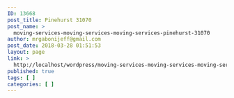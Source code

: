 ```yaml
---
ID: 13668
post_title: Pinehurst 31070
post_name: >
  moving-services-moving-services-moving-services-pinehurst-31070
author: mrgabonijeff@gmail.com
post_date: 2018-03-28 01:51:53
layout: page
link: >
  http://localhost/wordpress/moving-services-moving-services-moving-services-pinehurst-31070/
published: true
tags: [ ]
categories: [ ]
---
```

